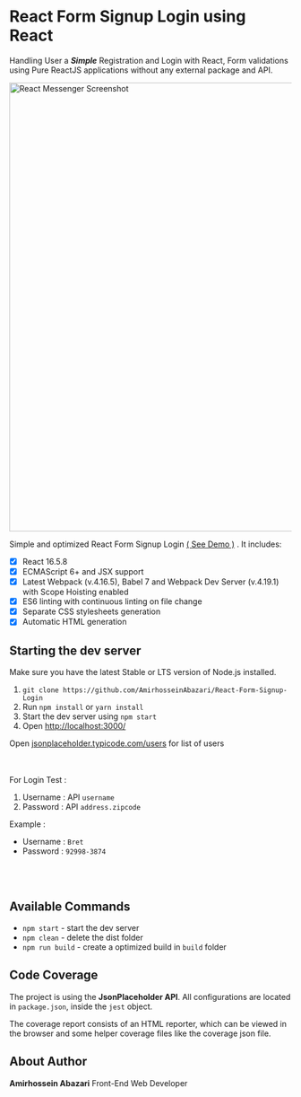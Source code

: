# React Form Signup Login using React

Handling User a <strong><i>Simple</i></strong> Registration and Login with React, Form validations using Pure ReactJS applications without any external package and API.


<img width="800" alt="React Messenger Screenshot" src="https://media.discordapp.net/attachments/762383336994766938/907393903949381642/Untitled-5.png?width=1070&height=779"/>

Simple and optimized React Form Signup Login [( See Demo )](https://amloginsignup.netlify.app/) . It includes: 


- [x] React 16.5.8
- [x] ECMAScript 6+ and JSX support
- [x] Latest Webpack (v.4.16.5), Babel 7 and Webpack Dev Server (v.4.19.1) with Scope Hoisting enabled
- [x] ES6 linting with continuous linting on file change
- [x] Separate CSS stylesheets generation
- [x] Automatic HTML generation

## Starting the dev server

Make sure you have the latest Stable or LTS version of Node.js installed.

1. `git clone https://github.com/AmirhosseinAbazari/React-Form-Signup-Login`
2. Run `npm install` or `yarn install`
3. Start the dev server using `npm start`
4. Open [http://localhost:3000/](http://localhost:3000/)


Open [jsonplaceholder.typicode.com/users](https://jsonplaceholder.typicode.com/users) for list of users

<br />
<br />
For Login Test :

1. Username : API ` username `
2. Password : API ` address.zipcode `

Example : 

- Username : ` Bret `
- Password : ` 92998-3874 `
<br />
<br />

## Available Commands

- `npm start` - start the dev server
- `npm clean` - delete the dist folder
- `npm run build` - create a optimized build in `build` folder

## Code Coverage

The project is using the <strong>JsonPlaceholder API</strong>. All configurations are located in `package.json`, inside the `jest` object.

The coverage report consists of an HTML reporter, which can be viewed in the browser and some helper coverage files like the coverage json file.

## About Author

<strong>Amirhossein Abazari</strong> Front-End Web Developer
